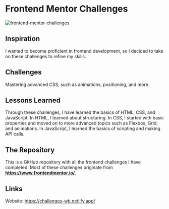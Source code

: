 # Frontend Mentor Challenges

![frontend-mentor-challenges](https://github.com/user-attachments/assets/e2ca17f0-49f7-4e69-856e-55991a2eaff2)

## Inspiration

I wanted to become proficient in frontend development, so I decided to take on these challenges to refine my skills.

## Challenges

Mastering advanced CSS, such as animations, positioning, and more.

## Lessons Learned

Through these challenges, I have learned the basics of HTML, CSS, and JavaScript. In HTML, I learned about structuring. In CSS, I started with basic properties and moved on to more advanced topics such as Flexbox, Grid, and animations. In JavaScript, I learned the basics of scripting and making API calls.

## The Repository

This is a GitHub repository with all the frontend challenges I have completed. Most of these challenges originate from **https://www.frontendmentor.io/**.

## Links

Website: https://challenges-wb.netlify.app/
